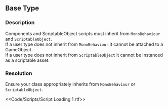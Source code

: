 ## Base Type
### Description
Components and ScriptableObject scripts must inherit from `MonoBehaviour` and `ScriptableObject`.  
If a user type does not inherit from `MonoBehaviour` it cannot be attached to a GameObject.  
If a user type does not inherit from `ScriptableObject` it cannot be instanced as a scriptable asset.  

### Resolution
Ensure your class appropriately inherits from `MonoBehaviour` or `ScriptableObject`.  

<<Code/Scripts/Script Loading 1.rtf>>  